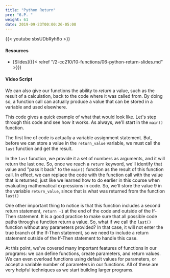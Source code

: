 ```yaml
---
title: "Python Return"
pre: "6.P. "
weight: 61
date: 2019-09-23T00:00:26-05:00
---
```


{{< youtube sbsUDbRyh6o >}}

#### Resources

* [Slides]({{< relref "/2-cc210/10-functions/06-python-return-slides.md" >}})

#### Video Script

We can also give our functions the ability to _return_ a value, such as the result of a calculation, back to the code where it was called from. By doing so, a function call can actually produce a value that can be stored in a variable and used elsewhere.

This code gives a quick example of what that would look like. Let's step through this code and see how it works. As always, we'll start in the `main()` function.

The first line of code is actually a variable assignment statement. But, before we can store a value in the `return_value` variable, we must call the `last` function and get the result.

In the `last` function, we provide it a set of numbers as arguments, and it will return the last one. So, once we reach a `return` keyword, we'll identify that value and "pass it back" to the `main()` function as the result of this function call. In effect, we can replace the code with the function call with the value that is returned, just like we learned how to do earlier in this course when evaluating mathematical expressions in code. So, we'll store the value 9 in the variable `return_value`, since that is what was returned from the function `last()`

One other important thing to notice is that this function includes a second return statement, `return -1` at the end of the code and outside of the If-Then statement. It is a good practice to make sure that all possible code paths through a function return a value. So, what if we call the `last()` function without any parameters provided? In that case, it will not enter the true branch of the If-Then statement, so we need to include a return statement outside of the If-Then statement to handle this case.

At this point, we've covered many important features of functions in our programs: we can define functions, create parameters, and return values. We can even overload functions using default values for parameters, or accept a variable number of parameters in our functions. All of these are very helpful techniques as we start building larger programs.
